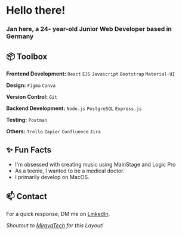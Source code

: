 # Hello there!
### Jan here, a 24- year-old Junior Web Developer based in Germany
 
## 📦 Toolbox

**Frontend Development:** `React` `EJS` `Javascript` `Bootstrap` `Material-UI`

**Design:** `Figma` `Canva`
 
**Version Control:** `Git`

**Backend Development:** `Node.js` `PostgreSQL` `Express.js` 

**Testing:** `Postman`

**Others:** `Trello` `Zapier` `Confluence` `Jira`
 
## ✨ Fun Facts 

- I'm obsessed with creating music using MainStage and Logic Pro
- As a teenie, I wanted to be a medical doctor.
- I primarily develop on MacOS.

## 📫 Contact

 For a quick response, DM me on [LinkedIn](https://www.linkedin.com/in/jan-komnik-81b4441aa/). 
 
*Shoutout to [MirayaTech](https://github.com/mirayatech) for this Layout!*
